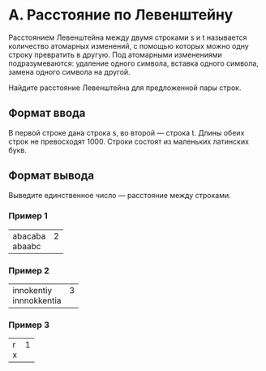 # A. Расстояние по Левенштейну

Расстоянием Левенштейна между двумя строками s и t называется количество атомарных изменений, с помощью которых можно 
одну строку превратить в другую. Под атомарными изменениями подразумеваются: удаление одного символа, вставка одного 
символа, замена одного символа на другой.

Найдите расстояние Левенштейна для предложенной пары строк.

## Формат ввода

В первой строке дана строка s, во второй — строка t. Длины обеих строк не превосходят 1000. Строки состоят из маленьких латинских букв.

## Формат вывода

Выведите единственное число — расстояние между строками.

### Пример 1

<table><tr>
<td>
abacaba<br>
abaabc
</td>
<td>
2<br>
<br>
</td>
</tr></table>

### Пример 2

<table><tr>
<td>
innokentiy<br>
innnokkentia
</td>
<td>
3<br>
<br>
</td>
</tr></table>

### Пример 3

<table><tr>
<td>
r<br>
x
</td>
<td>
1<br>
<br>
</td>
</tr></table>